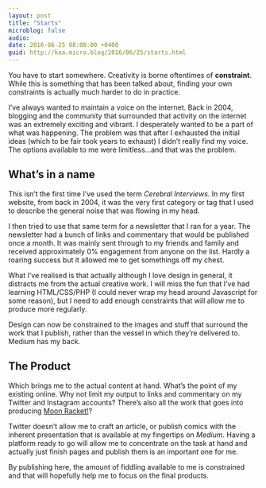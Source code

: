 ```yaml
---
layout: post
title: "Starts"
microblog: false
audio: 
date: 2016-06-25 08:00:00 +0400
guid: http://kaa.micro.blog/2016/06/25/starts.html
---
```

<p>You have to start somewhere. Creativity is borne oftentimes of <strong>constraint</strong>. While this is something that has been talked about, finding your own constraints is actually much harder to do in practice.</p>

<p>I’ve always wanted to maintain a voice on the internet. Back in 2004, blogging and the community that surrounded that activity on the internet was an extremely exciting and vibrant. I desperately wanted to be a part of what was happening. The problem was that after I exhausted the initial ideas (which to be fair took years to exhaust) I didn’t really find my voice. The options available to me were limitless…and that was the problem.</p>

<h2>What’s in a name</h2>

<p>This isn’t the first time I’ve used the term <em>Cerebral Interviews</em>. In my first website, from back in 2004, it was the very first category or tag that I used to describe the general noise that was flowing in my head.</p>

<p>I then tried to use that same term for a newsletter that I ran for a year. The newsletter had a bunch of links and commentary that would be published once a month. It was mainly sent through to my friends and family and received approximately 0% engagement from anyone on the list. Hardly a roaring success but it allowed me to get somethings off my chest.</p>

<p>What I’ve realised is that actually although I love design in general, it distracts me from the actual creative work. I will miss the fun that I’ve had learning HTML/CSS/PHP (I could never wrap my head around Javascript for some reason), but I need to add enough constraints that will allow me to produce more regularly.</p>

<p>Design can now be constrained to the images and stuff that surround the work that I publish, rather than the vessel in which they’re delivered to. Medium has my back.</p>

<h2>The Product</h2>

<p>Which brings me to the actual content at hand. What’s the point of my existing online. Why not limit my output to links and commentary on my Twitter and Instagram accounts? There’s also all the work that goes into producing <a href="http://www.moonracket.com">Moon Racket!</a>?</p>

<p>Twitter doesn’t allow me to craft an article, or publish comics with the inherent presentation that is available at my fingertips on <em>Medium</em>. Having a platform ready to go will allow me to concentrate on the task at hand and actually just finish pages and publish them is an important one for me.</p>

<p>By publishing here, the amount of fiddling available to me is constrained and that will hopefully help me to focus on the final products.</p>
